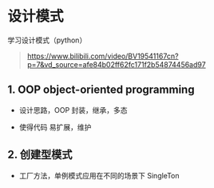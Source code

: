# 设计模式

学习设计模式（python）

> https://www.bilibili.com/video/BV19541167cn?p=7&vd_source=afe84b02ff62fc171f2b54874456ad97



## 1. OOP object-oriented programming

- 设计思路，OOP 封装，继承，多态

- 使得代码 易扩展，维护



## 2. 创建型模式

- 工厂方法，单例模式应用在不同的场景下 SingleTon